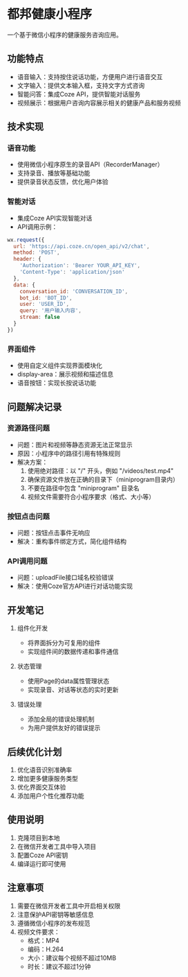 # 都邦健康小程序

一个基于微信小程序的健康服务咨询应用。

## 功能特点

- 语音输入：支持按住说话功能，方便用户进行语音交互
- 文字输入：提供文本输入框，支持文字方式咨询
- 智能问答：集成Coze API，提供智能对话服务
- 视频展示：根据用户咨询内容展示相关的健康产品和服务视频

## 技术实现

### 语音功能
- 使用微信小程序原生的录音API（RecorderManager）
- 支持录音、播放等基础功能
- 提供录音状态反馈，优化用户体验

### 智能对话
- 集成Coze API实现智能对话
- API调用示例：
```javascript
wx.request({
  url: 'https://api.coze.cn/open_api/v2/chat',
  method: 'POST',
  header: {
    'Authorization': 'Bearer YOUR_API_KEY',
    'Content-Type': 'application/json'
  },
  data: {
    conversation_id: 'CONVERSATION_ID',
    bot_id: 'BOT_ID',
    user: 'USER_ID',
    query: '用户输入内容',
    stream: false
  }
})
```

### 界面组件
- 使用自定义组件实现界面模块化
- display-area：展示视频和描述信息
- 语音按钮：实现长按说话功能

## 问题解决记录

### 资源路径问题
- 问题：图片和视频等静态资源无法正常显示
- 原因：小程序中的路径引用有特殊规则
- 解决方案：
  1. 使用绝对路径：以 "/" 开头，例如 "/videos/test.mp4"
  2. 确保资源文件放在正确的目录下（miniprogram目录内）
  3. 不要在路径中包含 "miniprogram" 目录名
  4. 视频文件需要符合小程序要求（格式、大小等）

### 按钮点击问题
- 问题：按钮点击事件无响应
- 解决：重构事件绑定方式，简化组件结构

### API调用问题
- 问题：uploadFile接口域名校验错误
- 解决：使用Coze官方API进行对话功能实现

## 开发笔记

1. 组件化开发
   - 将界面拆分为可复用的组件
   - 实现组件间的数据传递和事件通信

2. 状态管理
   - 使用Page的data属性管理状态
   - 实现录音、对话等状态的实时更新

3. 错误处理
   - 添加全局的错误处理机制
   - 为用户提供友好的错误提示

## 后续优化计划

1. 优化语音识别准确率
2. 增加更多健康服务类型
3. 优化界面交互体验
4. 添加用户个性化推荐功能

## 使用说明

1. 克隆项目到本地
2. 在微信开发者工具中导入项目
3. 配置Coze API密钥
4. 编译运行即可使用

## 注意事项

1. 需要在微信开发者工具中开启相关权限
2. 注意保护API密钥等敏感信息
3. 遵循微信小程序的发布规范
4. 视频文件要求：
   - 格式：MP4
   - 编码：H.264
   - 大小：建议每个视频不超过10MB
   - 时长：建议不超过1分钟